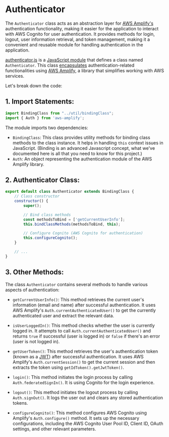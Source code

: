 # Authenticator
The `Authenticator` class acts as an abstraction layer for [AWS Amplify's](https://github.com/aws-amplify/amplify-js#aws-amplify-is-a-javascript-library-for-frontend-and-mobile-developers-building-cloud-enabled-applications) authentication functionality, making it easier for the application to interact with AWS Cognito for user authentication. It provides methods for login, logout, user information retrieval, and token management, making it a convenient and reusable module for handling authentication in the application.

[authenticator.js](./authenticator.js) is a [JavaScript module](https://developer.mozilla.org/en-US/docs/Web/JavaScript/Guide/Modules) that defines a class named `Authenticator`. This class [encapsulates](https://www.techtarget.com/searchnetworking/definition/encapsulation) authentication-related functionalities using [AWS Amplify](https://github.com/aws-amplify/amplify-js#aws-amplify-is-a-javascript-library-for-frontend-and-mobile-developers-building-cloud-enabled-applications), a library that simplifies working with AWS services.

Let's break down the code:

## 1. Import Statements:
```javascript
import BindingClass from "../util/bindingClass";
import { Auth } from 'aws-amplify';
```
The module imports two dependencies:
- `BindingClass`: This class provides utility methods for binding class methods to the class instance. It helps in handling `this` context issues in JavaScript. (Binding is an advanced Javascript concept, what we've documented here is all that you need to know for this project.)
- `Auth`: An object representing the authentication module of the AWS Amplify library.

## 2. Authenticator Class:
```javascript
export default class Authenticator extends BindingClass {
    // Class constructor
    constructor() {
        super();

        // Bind class methods
        const methodsToBind = ['getCurrentUserInfo'];
        this.bindClassMethods(methodsToBind, this);

        // Configure Cognito (AWS Cognito for authentication)
        this.configureCognito();
    }

    // ...
}
```

## 3. Other Methods:
The class `Authenticator` contains several methods to handle various aspects of authentication:

- `getCurrentUserInfo()`: This method retrieves the current user's information (email and name) after successful authentication. It uses AWS Amplify's `Auth.currentAuthenticatedUser()` to get the currently authenticated user and extract the relevant data.

- `isUserLoggedIn()`: This method checks whether the user is currently logged in. It attempts to call `Auth.currentAuthenticatedUser()` and returns `true` if successful (user is logged in) or `false` if there's an error (user is not logged in).

- `getUserToken()`: This method retrieves the user's authentication token (known as a [JWT](https://supertokens.com/blog/what-is-jwt#what-is-a-jwt)) after successful authentication. It uses AWS Amplify's `Auth.currentSession()` to get the current session and then extracts the token using `getIdToken().getJwtToken()`.

- `login()`: This method initiates the login process by calling `Auth.federatedSignIn()`. It is using Cognito for the login experience.

- `logout()`: This method initiates the logout process by calling `Auth.signOut()`. It logs the user out and clears any stored authentication tokens.

- `configureCognito()`: This method configures AWS Cognito using Amplify's `Auth.configure()` method. It sets up the necessary configurations, including the AWS Cognito User Pool ID, Client ID, OAuth settings, and other relevant parameters.